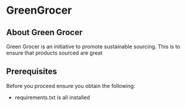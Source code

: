 # GreenGrocer 

## About Green Grocer
Green Grocer is an initiative to promote sustainable sourcing. This is to ensure that products sourced are great
## Prerequisites
Before you proceed ensure you obtain the following: 
- requirements.txt is all installed
